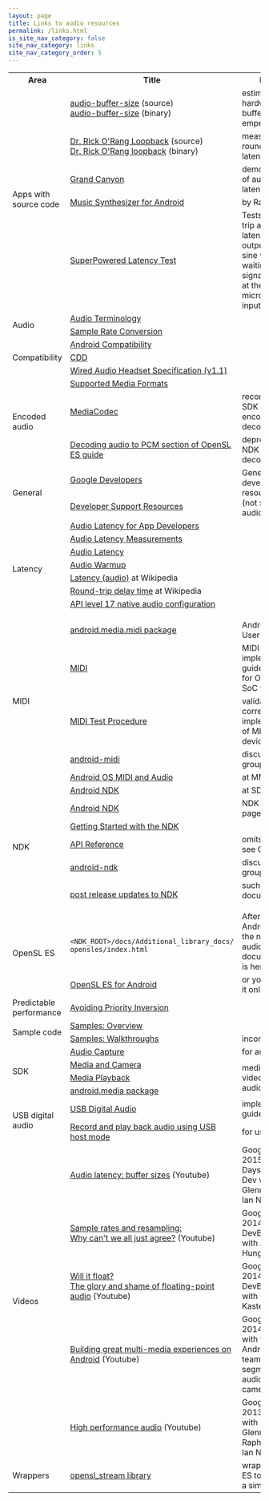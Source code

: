 ```yaml
---
layout: page
title: Links to audio resources
permalink: /links.html
is_site_nav_category: false
site_nav_category: links
site_nav_category_order: 5
---
```


<!--
    Copyright 2015 The Android Open Source Project

    Licensed under the Apache License, Version 2.0 (the "License");
    you may not use this file except in compliance with the License.
    You may obtain a copy of the License at

        http://www.apache.org/licenses/LICENSE-2.0

    Unless required by applicable law or agreed to in writing, software
    distributed under the License is distributed on an "AS IS" BASIS,
    WITHOUT WARRANTIES OR CONDITIONS OF ANY KIND, either express or implied.
    See the License for the specific language governing permissions and
    limitations under the License.
-->

<table>

<tr>
  <th>Area</th>
  <th>Title</th>
  <th>Notes</th>
</tr>

<tr>
  <td rowspan="5">Apps with<br />source code</td>
  <td><a
href="https://github.com/gkasten/high-performance-audio/tree/master/audio-buffer-size">audio-buffer-size</a>
      (source)<br />
      <!-- https://code.google.com/p/high-performance-audio/source/browse/ -->
      <a href="https://play.google.com/store/apps/details?id=com.levien.audiobuffersize">audio-buffer-size</a>
      (binary)
  </td>
  <td>estimates hardware buffer size emperically</td>
</tr>

<tr>
  <td><a href="https://github.com/gkasten/drrickorang/tree/master/LoopbackApp">Dr. Rick O'Rang Loopback</a>
      (source)<br />
      <a href="https://play.google.com/store/apps/details?id=org.drrickorang.loopback">Dr. Rick O'Rang loopback</a>
      (binary)
  </td>
  <td>measures round-trip latency</td>
</tr>

<tr>
  <td><a href="https://github.com/gkasten/high-performance-audio/tree/master/GrandCanyon">Grand Canyon</a></td>
  <td>demonstration of audio latency</td>
</tr>

<tr>
  <td><a href="https://github.com/google/music-synthesizer-for-android">Music Synthesizer for Android</a></td>
    <!-- https://code.google.com/p/music-synthesizer-for-android/ -->
  <td>by Raph Levien</td>
</tr>

<tr>
  <td><a href="https://github.com/superpoweredSDK/SuperpoweredLatency">SuperPowered Latency Test</a></td>
  <td>Tests round trip audio latency by outputting a sine wave and waiting for signal to arrive at the microphone input.</td>
</tr>

<tr>
  <td rowspan="2">Audio</td>
  <td><a href="https://source.android.com/devices/audio/terminology.html">Audio Terminology</a></td>
  <td rowspan="2"></td>
</tr>
<tr>
  <td><a href="https://source.android.com/devices/audio/src.html">Sample Rate Conversion</a></td>
</tr>

<tr>
  <td rowspan="3">Compatibility</td>
  <td><a href="https://source.android.com/compatibility/">Android Compatibility</a></td>
  <td rowspan="3"></td>
</tr>
<tr>
  <td><a href="https://source.android.com/compatibility/android-cdd.pdf">CDD</a></td>
</tr>
<tr>
  <td><a href="https://source.android.com/accessories/headset/specification.html">Wired Audio Headset Specification (v1.1)</a></td>
</tr>

<tr>
  <td rowspan="3">Encoded audio</td>
  <td><a href="http://developer.android.com/guide/appendix/media-formats.html">Supported Media Formats</a></td>
  <td></td>
</tr>
<tr>
  <td><a href="http://developer.android.com/reference/android/media/MediaCodec.html">MediaCodec</a></td>
  <td>recommended SDK API for encoding and decoding</td>
</tr>
<tr>
  <td>
  <a href="{{site.baseurl}}/guides/opensl_es.html#decode-audio-to-pcm">Decoding audio to PCM section of OpenSL ES guide</a></td>
  <td>deprecated NDK API for decoding</td>
</tr>

<tr>
  <td rowspan="2">General</td>
  <td><a href="https://developers.google.com/">Google Developers</a></td>
  <td rowspan="2">General developer resources<br />(not specific to audio)</td>
</tr>
<tr>
  <td><a href="http://developer.android.com/support.html">Developer Support Resources</a></td>
</tr>

<tr>
  <td rowspan="7">Latency</td>
  <td><a href="https://source.android.com/devices/audio/latency_app.html">Audio Latency for App Developers</a></td>
  <td rowspan="7"></td>
</tr>
<tr>
  <td><a href="https://source.android.com/devices/audio/latency_measurements.html">Audio Latency Measurements</a></td>
</tr>
<tr>
  <td><a href="https://source.android.com/devices/audio/latency.html">Audio Latency</a></td>
</tr>
<tr>
  <td><a href="https://source.android.com/devices/audio/warmup.html">Audio Warmup</a></td>
</tr>
<tr>
  <td><a href="http://en.wikipedia.org/wiki/Latency_%28audio%29">Latency (audio)</a> at Wikipedia</td>
</tr>
<tr>
  <td><a href="http://en.wikipedia.org/wiki/Round-trip_delay_time">Round-trip delay time</a> at Wikipedia</td>
</tr>
<tr>
  <td><a href="http://developer.android.com/reference/android/media/AudioManager.html#getProperty%28java.lang.String%29">API level 17 native audio configuration</a></p>
</tr>

<tr>
  <td rowspan="5">MIDI</td>
  <td><a href="https://developer.android.com/reference/android/media/midi/package-summary.html">android.media.midi package</a></td>
  <td>Android MIDI User Guide</td>
</tr>
<tr>
  <td><a href="https://source.android.com/devices/audio/midi.html">MIDI</a></td>
  <td>MIDI implementation guide<br />for OEMs and SoC vendors</td>
</tr>
<tr>
  <td><a href="https://source.android.com/devices/audio/midi_test.html">MIDI Test Procedure</a></td>
  <td>validate correct implementation<br />of MIDI on your device</td>
</tr>
<tr>
  <td><a href="https://groups.google.com/forum/#!forum/android-midi">android-midi</a></td>
  <td>discussion group</td>
</tr>
<tr>
  <td><a href="http://www.midi.org/aboutmidi/android.php">Android OS MIDI and Audio</a></td>
  <td>at MMA</td>
</tr>

<tr>
  <td rowspan="6">NDK</td>
  <td><a href="https://developer.android.com/tools/sdk/ndk/index.html">Android NDK</a></td>
  <td>at SDK</td>
</tr>
<tr>
  <td><a href="https://developer.android.com/ndk/index.html">Android NDK</a></td>
  <td>NDK home page</td>
</tr>
<tr>
  <td><a href="https://developer.android.com/ndk/guides/index.html">Getting Started with the NDK</a></td>
  <td></td>
</tr>
<tr>
  <td><a href="https://developer.android.com/ndk/reference/index.html">API Reference</a></td>
  <td>omits audio; see OpenSL ES</td>
</tr>
<tr>
  <td><a href="https://groups.google.com/forum/#!forum/android-ndk">android-ndk</a></td>
  <td>discussion group</td>
</tr>
<tr>
  <td><a href="https://android.googlesource.com/platform/ndk">post release updates to NDK</a></td>
  <td>such as documentation</p>
</tr>

<tr>
  <td rowspan="2">OpenSL ES</td>
  <td>
    <code>
    &lt;NDK_ROOT&gt;/docs/Additional_library_docs/<br/>opensles/index.html
    </code>
  </td>
  <td>After installing Android NDK, the native audio documentation is here</td>
</tr>
<tr>
  <td><a href="{{site.baseurl}}/guides/opensl_es.html">OpenSL ES for Android</a></td>
  <td>or you can find it online here</td>
</tr>

<tr>
  <td>Predictable<br />performance</td>
  <td><a href="https://source.android.com/devices/audio/avoiding_pi.html">Avoiding Priority Inversion</a></td>
  <td></td>
</tr>

<tr>
  <td rowspan="2">Sample code</td>
  <td><a href="https://developer.android.com/ndk/samples/index.html">Samples: Overview</a></td>
  <td></td>
</tr>
<tr>
  <td><a href="https://developer.android.com/ndk/samples/walkthroughs.html">Samples: Walkthroughs</a></td>
  <td>incomplete</td>
</tr>

<tr>
  <td rowspan="4">SDK</td>
  <td><a href="http://developer.android.com/guide/topics/media/audio-capture.html">Audio Capture</a></td>
  <td>for audio</td>
</tr>

<tr>
  <td><a href="http://developer.android.com/guide/topics/media/index.html">Media and Camera</a></td>
  <td rowspan="3">media includes video and audio</td>
</tr>
<tr>
  <td><a href="http://developer.android.com/guide/topics/media/mediaplayer.html">Media Playback</a></td>
</tr>
<tr>
  <td><a href="http://developer.android.com/reference/android/media/package-summary.html">android.media package</a></td>
</tr>
<tr>
  <td rowspan="2">USB digital audio</td>
  <td><a href="https://source.android.com/devices/audio/usb.html">USB Digital Audio</a></td>
  <td>implementation guide</td>
</tr>

<tr>
  <td><a href="https://support.google.com/nexus/answer/6127700">Record and play back audio using USB host mode</a></td>
  <td>for users</td>
</tr>

<tr>
  <td rowspan="5">Videos</td>
  <td><a href="https://www.youtube.com/watch?v=PnDK17zP9BI">Audio latency: buffer sizes</a>
    (Youtube)</td>
  <td>Google I/O 2015 100 Days of Google Dev with<br />Glenn Kasten &amp; Ian Ni-Lewis</td>
</tr>
<tr>
  <td><a href="https://www.youtube.com/watch?v=6Dl6BdrA-sQ">Sample rates and resampling:<br />Why can't we all just agree?</a>
    (Youtube)</td>
  <td>Google I/O 2014 DevBytes<br />with Andy Hung</td>
</tr>
<tr>
  <td><a href="https://www.youtube.com/watch?v=sIcieUqMml8">Will it float?<br />The glory and shame of floating-point audio</a>
    (Youtube)</td>
  <td>Google I/O 2014 DevBytes<br />with Glenn Kasten</td>
</tr>
<tr>
  <td><a href="https://www.youtube.com/watch?v=92fgcUNCHic">Building great multi-media experiences on Android</a>
    (Youtube)</td>
  <td>Google I/O 2014 session<br />with the Android media team; includes segments on<br />audio, video, &amp; camera</td>
</tr>
<tr>
  <td><a href="http://www.youtube.com/watch?v=d3kfEeMZ65c">High performance audio</a> (Youtube)</td>
  <td>Google I/O 2013 session with<br />
    Glenn Kasten, Raph Levien, &amp; Ian Ni-Lewis</td>
</tr>
<tr>
  <td>Wrappers</td>
  <td><a href="https://github.com/nettoyeurny/opensl_stream">opensl_stream library</a></td>
  <td>wraps OpenSL ES to present<br />a simplified API</td>
</tr>

</table>
